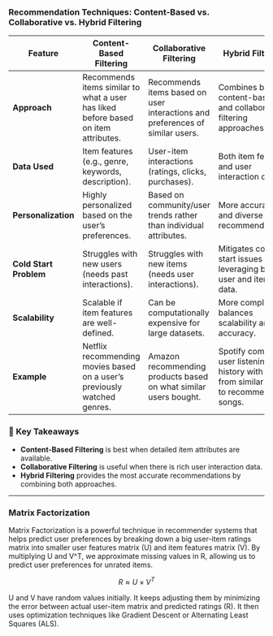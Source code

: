### Recommendation Techniques: Content-Based vs. Collaborative vs. Hybrid Filtering  

| Feature               | Content-Based Filtering | Collaborative Filtering | Hybrid Filtering |
|-----------------------|------------------------|------------------------|------------------|
| **Approach** | Recommends items similar to what a user has liked before based on item attributes. | Recommends items based on user interactions and preferences of similar users. | Combines both content-based and collaborative filtering approaches. |
| **Data Used** | Item features (e.g., genre, keywords, description). | User-item interactions (ratings, clicks, purchases). | Both item features and user interaction data. |
| **Personalization** | Highly personalized based on the user’s preferences. | Based on community/user trends rather than individual attributes. | More accurate and diverse recommendations. |
| **Cold Start Problem** | Struggles with new users (needs past interactions). | Struggles with new items (needs user interactions). | Mitigates cold start issues by leveraging both user and item data. |
| **Scalability** | Scalable if item features are well-defined. | Can be computationally expensive for large datasets. | More complex but balances scalability and accuracy. |
| **Example** | Netflix recommending movies based on a user’s previously watched genres. | Amazon recommending products based on what similar users bought. | Spotify combining user listening history with trends from similar users to recommend songs. |

### 📌 Key Takeaways  
- **Content-Based Filtering** is best when detailed item attributes are available.  
- **Collaborative Filtering** is useful when there is rich user interaction data.  
- **Hybrid Filtering** provides the most accurate recommendations by combining both approaches.  

---

### Matrix Factorization 
Matrix Factorization is a powerful technique in recommender systems that helps predict user preferences by breaking down 
a big user-item ratings matrix into smaller user features matrix (U) and item features matrix (V). By multiplying U and V^T, 
we approximate missing values in R, allowing us to predict user preferences for unrated items.

```math
R \approx U \times V^T
```
U and V have random values initially. It keeps adjusting them by minimizing the error between actual user-item matrix and 
predicted ratings (R). It then uses optimization techniques like Gradient Descent or Alternating Least Squares (ALS).
